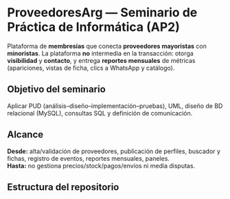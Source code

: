 # ProveedoresArg — Seminario de Práctica de Informática (AP2)

Plataforma de **membresías** que conecta **proveedores mayoristas** con **minoristas**. La plataforma **no** intermedia en la transacción: otorga **visibilidad** y **contacto**, y entrega **reportes mensuales** de métricas (apariciones, vistas de ficha, clics a WhatsApp y catálogo).

## Objetivo del seminario
Aplicar PUD (análisis–diseño–implementación–pruebas), UML, diseño de BD relacional (MySQL), consultas SQL y definición de comunicación.

## Alcance
**Desde:** alta/validación de proveedores, publicación de perfiles, buscador y fichas, registro de eventos, reportes mensuales, paneles.  
**Hasta:** no gestiona precios/stock/pagos/envíos ni media disputas.

## Estructura del repositorio

